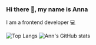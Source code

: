 ### Hi there 👋, my name is Anna
I am a frontend developer 💻

<!--
**Anna-Nesterenko/Anna-Nesterenko** is a ✨ _special_ ✨ repository because its `README.md` (this file) appears on your GitHub profile.

Here are some ideas to get you started:

- 🔭 I’m currently working on ...
- 🌱 I’m currently learning ...
- 👯 I’m looking to collaborate on ...
- 🤔 I’m looking for help with ...
- 💬 Ask me about ...
- 📫 How to reach me: ...
- 😄 Pronouns: ...
- ⚡ Fun fact: ...
-->

![Top Langs](https://github-readme-stats.vercel.app/api/top-langs/?username=Anna-Nesterenko&layout=compact&theme=swift)
![Ann's GitHub stats](https://github-readme-stats.vercel.app/api?username=Anna-Nesterenko&show_icons=true&theme=swift)


